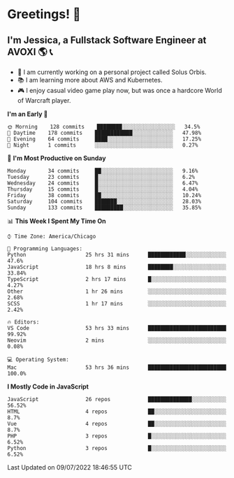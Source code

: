 # Greetings! 🧠

## I'm Jessica, a Fullstack Software Engineer at AVOXI 🌎 📞

- 🌟 I am currently working on a personal project called Solus Orbis.
- 📚 I am learning more about AWS and Kubernetes.
- 🎮 I enjoy casual video game play now, but was once a hardcore World of Warcraft player.

<!--START_SECTION:waka-->
**I'm an Early 🐤** 

```text
🌞 Morning    128 commits    ████████░░░░░░░░░░░░░░░░░   34.5% 
🌆 Daytime    178 commits    ████████████░░░░░░░░░░░░░   47.98% 
🌃 Evening    64 commits     ████░░░░░░░░░░░░░░░░░░░░░   17.25% 
🌙 Night      1 commits      ░░░░░░░░░░░░░░░░░░░░░░░░░   0.27%

```
📅 **I'm Most Productive on Sunday** 

```text
Monday       34 commits     ██░░░░░░░░░░░░░░░░░░░░░░░   9.16% 
Tuesday      23 commits     █░░░░░░░░░░░░░░░░░░░░░░░░   6.2% 
Wednesday    24 commits     █░░░░░░░░░░░░░░░░░░░░░░░░   6.47% 
Thursday     15 commits     █░░░░░░░░░░░░░░░░░░░░░░░░   4.04% 
Friday       38 commits     ██░░░░░░░░░░░░░░░░░░░░░░░   10.24% 
Saturday     104 commits    ███████░░░░░░░░░░░░░░░░░░   28.03% 
Sunday       133 commits    █████████░░░░░░░░░░░░░░░░   35.85%

```


📊 **This Week I Spent My Time On** 

```text
⌚︎ Time Zone: America/Chicago

💬 Programming Languages: 
Python                   25 hrs 31 mins      ████████████░░░░░░░░░░░░░   47.6% 
JavaScript               18 hrs 8 mins       ████████░░░░░░░░░░░░░░░░░   33.84% 
TypeScript               2 hrs 17 mins       █░░░░░░░░░░░░░░░░░░░░░░░░   4.27% 
Other                    1 hr 26 mins        ░░░░░░░░░░░░░░░░░░░░░░░░░   2.68% 
SCSS                     1 hr 17 mins        ░░░░░░░░░░░░░░░░░░░░░░░░░   2.42%

🔥 Editors: 
VS Code                  53 hrs 33 mins      █████████████████████████   99.92% 
Neovim                   2 mins              ░░░░░░░░░░░░░░░░░░░░░░░░░   0.08%

💻 Operating System: 
Mac                      53 hrs 36 mins      █████████████████████████   100.0%

```

**I Mostly Code in JavaScript** 

```text
JavaScript               26 repos            ██████████████░░░░░░░░░░░   56.52% 
HTML                     4 repos             ██░░░░░░░░░░░░░░░░░░░░░░░   8.7% 
Vue                      4 repos             ██░░░░░░░░░░░░░░░░░░░░░░░   8.7% 
PHP                      3 repos             █░░░░░░░░░░░░░░░░░░░░░░░░   6.52% 
Python                   3 repos             █░░░░░░░░░░░░░░░░░░░░░░░░   6.52%

```



 Last Updated on 09/07/2022 18:46:55 UTC
<!--END_SECTION:waka-->

<!--
**jessikuh/jessikuh** is a ✨ _special_ ✨ repository because its `README.md` (this file) appears on your GitHub profile.

Here are some ideas to get you started:

- 🔭 I’m currently working on ...
- 🌱 I’m currently learning ...
- 👯 I’m looking to collaborate on ...
- 🤔 I’m looking for help with ...
- 💬 Ask me about ...
- 📫 How to reach me: ...
- 😄 Pronouns: ...
- ⚡ Fun fact: ...
-->
